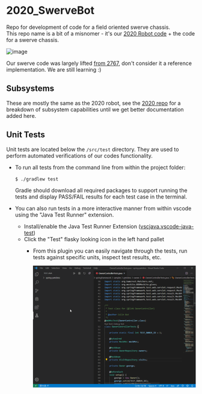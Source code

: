 # 2020_SwerveBot

Repo for development of code for a field oriented swerve chassis.  
This repo name is a bit of a misnomer - it's our [2020 Robot code](https://github.com/Team2168/2020_Main_Robot) + the code for a swerve chassis.

![image](https://user-images.githubusercontent.com/1295877/129284494-767e60de-8bb3-4bbc-adeb-453a15b0275b.png)

Our swerve code was largely lifted [from 2767](https://github.com/strykeforce), don't consider it a reference implementation. We are still learning :)

## Subsystems

These are mostly the same as the 2020 robot, see the [2020 repo](https://github.com/Team2168/2020_Main_Robot#robot-subsystems) for a breakdown of subsystem capabilities until we get better documentation added here.

## Unit Tests

Unit tests are located below the `/src/test` directory. They are used to
perform automated verifications of our codes functionality.

* To run all tests from the command line from within the project folder:
  ```
  $ ./gradlew test
  ```

  Gradle should download all required packages to support running the tests and
  display PASS/FAIL results for each test case in the terminal.

* You can also run tests in a more interactive manner from within vscode using
  the "Java Test Runner" extension.

  * Install/enable the Java Test Runner Extension ([vscjava.vscode-java-test](https://marketplace.visualstudio.com/items?itemName=vscjava.vscode-java-test))
  * Click the "Test" flasky looking icon in the left hand pallet
    * From this plugin you can easily navigate through the tests, run tests
      against specific units, inspect test results, etc.

      ![vscode java test plugin](https://raw.githubusercontent.com/Microsoft/vscode-java-test/master/demo/demo.gif)
